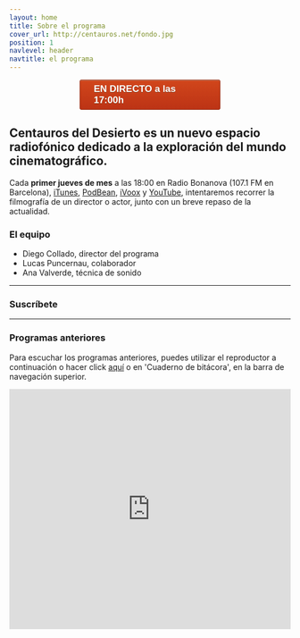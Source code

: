 ```yaml
---
layout: home
title: Sobre el programa
cover_url: http://centauros.net/fondo.jpg
position: 1
navlevel: header
navtitle: el programa
---
```

<style>
.myButton {
	-moz-box-shadow:inset 0px 1px 0px 0px #cf866c;
	-webkit-box-shadow:inset 0px 1px 0px 0px #cf866c;
	box-shadow:inset 0px 1px 0px 0px #cf866c;
	background:-webkit-gradient(linear, left top, left bottom, color-stop(0.05, #d0451b), color-stop(1, #bc3315));
	background:-moz-linear-gradient(top, #d0451b 5%, #bc3315 100%);
	background:-webkit-linear-gradient(top, #d0451b 5%, #bc3315 100%);
	background:-o-linear-gradient(top, #d0451b 5%, #bc3315 100%);
	background:-ms-linear-gradient(top, #d0451b 5%, #bc3315 100%);
	background:linear-gradient(to bottom, #d0451b 5%, #bc3315 100%);
	filter:progid:DXImageTransform.Microsoft.gradient(startColorstr='#d0451b', endColorstr='#bc3315',GradientType=0);
	background-color:#d0451b;
	-moz-border-radius:3px;
	-webkit-border-radius:3px;
	border-radius:3px;
	border:1px solid #942911;
	display:inline-block;
	cursor:pointer;
	color:#ffffff;
	font-family:Arial;
	font-size:17px;
	font-weight:bold;
	padding:6px 24px;
	text-decoration:none;
	text-shadow:0px 1px 0px #854629;
	  display: block;
    margin-left: auto;
    margin-right: auto;
    width: 40%;
}
.myButton:hover {
	background:-webkit-gradient(linear, left top, left bottom, color-stop(0.05, #bc3315), color-stop(1, #d0451b));
	background:-moz-linear-gradient(top, #bc3315 5%, #d0451b 100%);
	background:-webkit-linear-gradient(top, #bc3315 5%, #d0451b 100%);
	background:-o-linear-gradient(top, #bc3315 5%, #d0451b 100%);
	background:-ms-linear-gradient(top, #bc3315 5%, #d0451b 100%);
	background:linear-gradient(to bottom, #bc3315 5%, #d0451b 100%);
	filter:progid:DXImageTransform.Microsoft.gradient(startColorstr='#bc3315', endColorstr='#d0451b',GradientType=0);
	background-color:#bc3315;
}
.myButton:active {
	position:relative;
	top:1px;
}
</style>

<a href="/live" class="myButton">EN DIRECTO a las 17:00h</a>

        
## Centauros del Desierto es un nuevo espacio radiofónico dedicado a la exploración del mundo cinematográfico.

Cada **primer jueves de mes** a las 18:00 en Radio Bonanova (107.1 FM en Barcelona), [iTunes](https://itunes.apple.com/es/podcast/centauros-del-desierto/id1341624405?l=en&mt=2), [PodBean](https://centauros.podbean.com/), [iVoox](https://www.ivoox.com/podcast-centauros-del-desierto_sq_f1495004_1.html "iVoox") y [YouTube](https://www.youtube.com/channel/UCK9WfLcd5Fnz_0fIrVUcZjg?view_as=subscriber), intentaremos recorrer la filmografía de un director o actor, junto con un breve repaso de la actualidad.

### El equipo
* Diego Collado, director del programa
* Lucas Puncernau, colaborador
* Ana Valverde, técnica de sonido

---
### Suscríbete


<div class="suscripcion" style="text-align:center;margin: auto;width: 50%">
<a class="social-link social-rss" href="{{ "/feed.xml" | relative_url  }}" target="_blank">
<i class="icon-rss"></i>
</a>
<a class="social-link social-twitter" href="https://centauros.podbean.com/">
<i class="icon-podcast"></i>
</a>
<a class="social-link social-twitter" href="https://itunes.apple.com/es/podcast/centauros-del-desierto/id1342332521?l=en&mt=2">
<i class="icon-itunes"></i>
</a>
</div>


---
### Programas anteriores

Para escuchar los programas anteriores, puedes utilizar el reproductor a continuación o hacer click [aquí](/bitacora/ "Cuaderno de bitácora") o en 'Cuaderno de bitácora', en la barra de navegación superior.

<iframe id="multi_iframe" scrolling="no" allowfullscreen="" src="https://www.podbean.com/media/player/multi?playlist=http%3A%2F%2Fplaylist.podbean.com%2F2458068%2Fplaylist_multi.xml&vjs=1&kdsowie31j4k1jlf913=c9ea005836de841e32ac9a3f43a972995dfa83b4&size=240&share=1&fonts=Helvetica&auto=0&download=0&rtl=0&skin=8" width="100%" height="430" frameborder="0"></iframe>